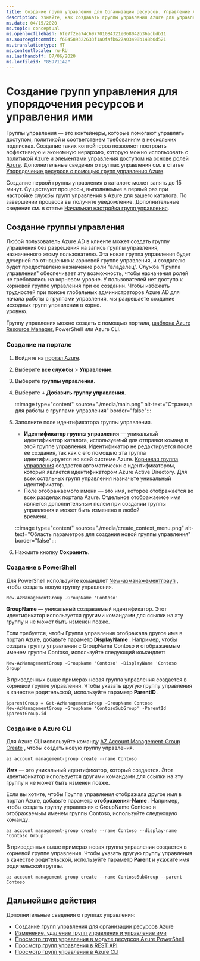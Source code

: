 ```yaml
---
title: Создание групп управления для Организации ресурсов. Управление Azure
description: Узнайте, как создавать группы управления Azure для управления множеством ресурсов с помощью портала, Azure PowerShell и Azure CLI.
ms.date: 04/15/2020
ms.topic: conceptual
ms.openlocfilehash: 6fe7f2ea74c697701084321e068042b36acbdb11
ms.sourcegitcommit: f684589322633f1a0fafb627a03498b148b0d521
ms.translationtype: MT
ms.contentlocale: ru-RU
ms.lasthandoff: 07/06/2020
ms.locfileid: "85971142"
---
```

# <a name="create-management-groups-for-resource-organization-and-management"></a>Создание групп управления для упорядочения ресурсов и управления ими

Группы управления — это контейнеры, которые помогают управлять доступом, политикой и соответствием требованиям в нескольких подписках. Создание таких контейнеров позволяет построить эффективную и экономную иерархию, которую можно использовать с [политикой Azure](../policy/overview.md) и [элементами управления доступом на основе ролей Azure](../../role-based-access-control/overview.md). Дополнительные сведения о группах управления см. в статье [Упорядочение ресурсов с помощью групп управления Azure](overview.md).

Создание первой группы управления в каталоге может занять до 15 минут. Существуют процессы, выполняемые в первый раз при настройке службы групп управления в Azure для вашего каталога. По завершении процесса вы получите уведомление. Дополнительные сведения см. в статье [Начальная настройка групп управления](./overview.md#initial-setup-of-management-groups).

## <a name="create-a-management-group"></a>Создание группы управления

Любой пользователь Azure AD в клиенте может создать группу управления без разрешения на запись группы управления, назначенного этому пользователю. Эта новая группа управления будет дочерней по отношению к корневой группе управления, и создателю будет предоставлено назначение роли "владелец". Служба "Группа управления" обеспечивает эту возможность, чтобы назначения ролей не требовались на корневом уровне. У пользователей нет доступа к корневой группе управления при ее создании. Чтобы избежать трудностей при поиске глобальных администраторов Azure AD для начала работы с группами управления, мы разрешаете создание исходных групп управления в корне.  
уровню.

Группу управления можно создать с помощью портала, [шаблона Azure Resource Manager](../../azure-resource-manager/templates/deploy-to-tenant.md#create-management-group), PowerShell или Azure CLI.

### <a name="create-in-portal"></a>Создание на портале

1. Войдите на [портал Azure](https://portal.azure.com).

1. Выберите **все службы**  >  **Управление**.

1. Выберите **группы управления**.

1. Выберите **+ Добавить группу управления**.

   :::image type="content" source="./media/main.png" alt-text="Страница для работы с группами управления" border="false":::

1. Заполните поле идентификатора группы управления.

   - **Идентификатор группы управления** — уникальный идентификатор каталога, используемый для отправки команд в этой группе управления. Идентификатор не редактируется после ее создания, так как с его помощью эта группа идентифицируется во всей системе Azure. [Корневая группа управления](overview.md#root-management-group-for-each-directory) создается автоматически с идентификатором, который является идентификатором Azure Active Directory. Для всех остальных групп управления назначьте уникальный идентификатор.
   - Поле отображаемого имени — это имя, которое отображается во всех разделах портала Azure. Отдельное отображаемое имя является дополнительным полем при создании группы управления и может быть изменено в любой  
     времени.

   :::image type="content" source="./media/create_context_menu.png" alt-text="Область параметров для создания новой группы управления" border="false":::

1. Нажмите кнопку **Сохранить**.

### <a name="create-in-powershell"></a>Создание в PowerShell

Для PowerShell используйте командлет [New-азманажементграуп](/powershell/module/az.resources/new-azmanagementgroup) , чтобы создать новую группу управления.

```azurepowershell-interactive
New-AzManagementGroup -GroupName 'Contoso'
```

**GroupName** — уникальный создаваемый идентификатор. Этот идентификатор используется другими командами для ссылки на эту группу и не может быть изменен позже.

Если требуется, чтобы Группа управления отображала другое имя в портал Azure, добавьте параметр **DisplayName** . Например, чтобы создать группу управления с GroupName Contoso и отображаемым именем группы Contoso, используйте следующий командлет:

```azurepowershell-interactive
New-AzManagementGroup -GroupName 'Contoso' -DisplayName 'Contoso Group'
```

В приведенных выше примерах новая группа управления создается в корневой группе управления. Чтобы указать другую группу управления в качестве родительской, используйте параметр **ParentID** .

```azurepowershell-interactive
$parentGroup = Get-AzManagementGroup -GroupName Contoso
New-AzManagementGroup -GroupName 'ContosoSubGroup' -ParentId $parentGroup.id
```

### <a name="create-in-azure-cli"></a>Создание в Azure CLI

Для Azure CLI используйте команду [AZ Account Management-Group Create](/cli/azure/account/management-group?view=azure-cli-latest#az-account-management-group-create) , чтобы создать новую группу управления.

```azurecli-interactive
az account management-group create --name Contoso
```

**Имя** — это уникальный идентификатор, который создается. Этот идентификатор используется другими командами для ссылки на эту группу и не может быть изменен позже.

Если вы хотите, чтобы Группа управления отображала другое имя в портал Azure, добавьте параметр **отображения-Name** . Например, чтобы создать группу управления с GroupName Contoso и отображаемым именем группы Contoso, используйте следующую команду:

```azurecli-interactive
az account management-group create --name Contoso --display-name 'Contoso Group'
```

В приведенных выше примерах новая группа управления создается в корневой группе управления. Чтобы указать другую группу управления в качестве родительской, используйте параметр **Parent** и укажите имя родительской группы.

```azurecli-interactive
az account management-group create --name ContosoSubGroup --parent Contoso
```

## <a name="next-steps"></a>Дальнейшие действия

Дополнительные сведения о группах управления:

- [Создание групп управления для организации ресурсов Azure](./create.md)
- [Изменение, удаление групп управления и управление ими](./manage.md)
- [Просмотр групп управления в модуле ресурсов Azure PowerShell](/powershell/module/az.resources#resources)
- [Просмотр групп управления в REST API](/rest/api/resources/managementgroups)
- [Просмотр групп управления в Azure CLI](/cli/azure/account/management-group)
